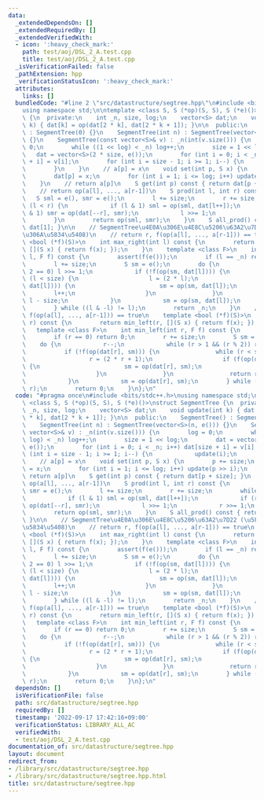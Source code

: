 ```yaml
---
data:
  _extendedDependsOn: []
  _extendedRequiredBy: []
  _extendedVerifiedWith:
  - icon: ':heavy_check_mark:'
    path: test/aoj/DSL_2_A.test.cpp
    title: test/aoj/DSL_2_A.test.cpp
  _isVerificationFailed: false
  _pathExtension: hpp
  _verificationStatusIcon: ':heavy_check_mark:'
  attributes:
    links: []
  bundledCode: "#line 2 \"src/datastructure/segtree.hpp\"\n#include <bits/stdc++.h>\n\
    using namespace std;\n\ntemplate <class S, S (*op)(S, S), S (*e)()>\nstruct SegmentTree\
    \ {\n  private:\n    int _n, size, log;\n    vector<S> dat;\n    void update(int\
    \ k) { dat[k] = op(dat[2 * k], dat[2 * k + 1]); }\n\n  public:\n    SegmentTree()\
    \ : SegmentTree(0) {}\n    SegmentTree(int n) : SegmentTree(vector<S>(n, e()))\
    \ {}\n    SegmentTree(const vector<S>& v) : _n(int(v.size())) {\n        log =\
    \ 0;\n        while ((1 << log) < _n) log++;\n        size = 1 << log;\n     \
    \   dat = vector<S>(2 * size, e());\n        for (int i = 0; i < _n; i++) dat[size\
    \ + i] = v[i];\n        for (int i = size - 1; i >= 1; i--) {\n            update(i);\n\
    \        }\n    }\n    // a[p] = x\n    void set(int p, S x) {\n        p += size;\n\
    \        dat[p] = x;\n        for (int i = 1; i <= log; i++) update(p >> i);\n\
    \    }\n    // return a[p]\n    S get(int p) const { return dat[p + size]; }\n\
    \    // return op(a[l], ..., a[r-1])\n    S prod(int l, int r) const {\n     \
    \   S sml = e(), smr = e();\n        l += size;\n        r += size;\n        while\
    \ (l < r) {\n            if (l & 1) sml = op(sml, dat[l++]);\n            if (r\
    \ & 1) smr = op(dat[--r], smr);\n            l >>= 1;\n            r >>= 1;\n\
    \        }\n        return op(sml, smr);\n    }\n    S all_prod() const { return\
    \ dat[1]; }\n\n    // SegmentTree\u4E0A\u306E\u4E8C\u5206\u63A2\u7D22 (\u5FC5\u8981\
    \u306A\u5834\u5408)\n    // return r, f(op(a[l], ..., a[r-1])) == true\n    template\
    \ <bool (*f)(S)>\n    int max_right(int l) const {\n        return max_right(l,\
    \ [](S x) { return f(x); });\n    }\n    template <class F>\n    int max_right(int\
    \ l, F f) const {\n        assert(f(e()));\n        if (l == _n) return _n;\n\
    \        l += size;\n        S sm = e();\n        do {\n            while (l %\
    \ 2 == 0) l >>= 1;\n            if (!f(op(sm, dat[l]))) {\n                while\
    \ (l < size) {\n                    l = (2 * l);\n                    if (f(op(sm,\
    \ dat[l]))) {\n                        sm = op(sm, dat[l]);\n                \
    \        l++;\n                    }\n                }\n                return\
    \ l - size;\n            }\n            sm = op(sm, dat[l]);\n            l++;\n\
    \        } while ((l & -l) != l);\n        return _n;\n    }\n    // return l,\
    \ f(op(a[l], ..., a[r-1])) == true\n    template <bool (*f)(S)>\n    int min_left(int\
    \ r) const {\n        return min_left(r, [](S x) { return f(x); });\n    }\n \
    \   template <class F>\n    int min_left(int r, F f) const {\n        assert(f(e()));\n\
    \        if (r == 0) return 0;\n        r += size;\n        S sm = e();\n    \
    \    do {\n            r--;\n            while (r > 1 && (r % 2)) r >>= 1;\n \
    \           if (!f(op(dat[r], sm))) {\n                while (r < size) {\n  \
    \                  r = (2 * r + 1);\n                    if (f(op(dat[r], sm)))\
    \ {\n                        sm = op(dat[r], sm);\n                        r--;\n\
    \                    }\n                }\n                return r + 1 - size;\n\
    \            }\n            sm = op(dat[r], sm);\n        } while ((r & -r) !=\
    \ r);\n        return 0;\n    }\n};\n"
  code: "#pragma once\n#include <bits/stdc++.h>\nusing namespace std;\n\ntemplate\
    \ <class S, S (*op)(S, S), S (*e)()>\nstruct SegmentTree {\n  private:\n    int\
    \ _n, size, log;\n    vector<S> dat;\n    void update(int k) { dat[k] = op(dat[2\
    \ * k], dat[2 * k + 1]); }\n\n  public:\n    SegmentTree() : SegmentTree(0) {}\n\
    \    SegmentTree(int n) : SegmentTree(vector<S>(n, e())) {}\n    SegmentTree(const\
    \ vector<S>& v) : _n(int(v.size())) {\n        log = 0;\n        while ((1 <<\
    \ log) < _n) log++;\n        size = 1 << log;\n        dat = vector<S>(2 * size,\
    \ e());\n        for (int i = 0; i < _n; i++) dat[size + i] = v[i];\n        for\
    \ (int i = size - 1; i >= 1; i--) {\n            update(i);\n        }\n    }\n\
    \    // a[p] = x\n    void set(int p, S x) {\n        p += size;\n        dat[p]\
    \ = x;\n        for (int i = 1; i <= log; i++) update(p >> i);\n    }\n    //\
    \ return a[p]\n    S get(int p) const { return dat[p + size]; }\n    // return\
    \ op(a[l], ..., a[r-1])\n    S prod(int l, int r) const {\n        S sml = e(),\
    \ smr = e();\n        l += size;\n        r += size;\n        while (l < r) {\n\
    \            if (l & 1) sml = op(sml, dat[l++]);\n            if (r & 1) smr =\
    \ op(dat[--r], smr);\n            l >>= 1;\n            r >>= 1;\n        }\n\
    \        return op(sml, smr);\n    }\n    S all_prod() const { return dat[1];\
    \ }\n\n    // SegmentTree\u4E0A\u306E\u4E8C\u5206\u63A2\u7D22 (\u5FC5\u8981\u306A\
    \u5834\u5408)\n    // return r, f(op(a[l], ..., a[r-1])) == true\n    template\
    \ <bool (*f)(S)>\n    int max_right(int l) const {\n        return max_right(l,\
    \ [](S x) { return f(x); });\n    }\n    template <class F>\n    int max_right(int\
    \ l, F f) const {\n        assert(f(e()));\n        if (l == _n) return _n;\n\
    \        l += size;\n        S sm = e();\n        do {\n            while (l %\
    \ 2 == 0) l >>= 1;\n            if (!f(op(sm, dat[l]))) {\n                while\
    \ (l < size) {\n                    l = (2 * l);\n                    if (f(op(sm,\
    \ dat[l]))) {\n                        sm = op(sm, dat[l]);\n                \
    \        l++;\n                    }\n                }\n                return\
    \ l - size;\n            }\n            sm = op(sm, dat[l]);\n            l++;\n\
    \        } while ((l & -l) != l);\n        return _n;\n    }\n    // return l,\
    \ f(op(a[l], ..., a[r-1])) == true\n    template <bool (*f)(S)>\n    int min_left(int\
    \ r) const {\n        return min_left(r, [](S x) { return f(x); });\n    }\n \
    \   template <class F>\n    int min_left(int r, F f) const {\n        assert(f(e()));\n\
    \        if (r == 0) return 0;\n        r += size;\n        S sm = e();\n    \
    \    do {\n            r--;\n            while (r > 1 && (r % 2)) r >>= 1;\n \
    \           if (!f(op(dat[r], sm))) {\n                while (r < size) {\n  \
    \                  r = (2 * r + 1);\n                    if (f(op(dat[r], sm)))\
    \ {\n                        sm = op(dat[r], sm);\n                        r--;\n\
    \                    }\n                }\n                return r + 1 - size;\n\
    \            }\n            sm = op(dat[r], sm);\n        } while ((r & -r) !=\
    \ r);\n        return 0;\n    }\n};\n"
  dependsOn: []
  isVerificationFile: false
  path: src/datastructure/segtree.hpp
  requiredBy: []
  timestamp: '2022-09-17 17:42:16+09:00'
  verificationStatus: LIBRARY_ALL_AC
  verifiedWith:
  - test/aoj/DSL_2_A.test.cpp
documentation_of: src/datastructure/segtree.hpp
layout: document
redirect_from:
- /library/src/datastructure/segtree.hpp
- /library/src/datastructure/segtree.hpp.html
title: src/datastructure/segtree.hpp
---
```

